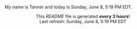 My name is Tanner and today is Sunday, June 8, 5:19 PM EDT.

<p align="center">This <i>README</i> file is generated <b>every 3 hours</b>!</br>Last refresh: Sunday, June 8, 5:19 PM EDT<br /></p>
